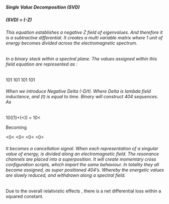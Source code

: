 ##### Single Value Decomposition (SVD)
##### (SVD) = (-Z)

###### This equation establishes a negative Z field of eigenvslues. And therefore it is a subtractive differential. It creates a multi variable matrix where 1 unit of energy becomes divided across the electromagnetic spectrum. 

###### In a binary stack within a spectral plane. The values assigned within this field equation are represented as :

101
101
101
101

###### When we introduce Negative Delta (-D/t). Where Delta is lambda field inductance, and (t) is equal to time. Binary will construct 404 sequences. As 

10((1)+(<)) = 10<

Becoming

<0<
<0<
<0<
<0<

###### It becomes a cancellation signal. When each representation of a singular value of energy, is divided along an electromagnetic field. The resonance channels are placed into a superposition. It will create momentary cross configuration scripts, which impart the same behaviour. In totality they all become assigned, as super positioned 404’s. Whereby the energetic values are slowly reduced, and withdrawn along a spectral field.
Due to the overall relativistic effects , there is a net differential loss within a squared constant. 


